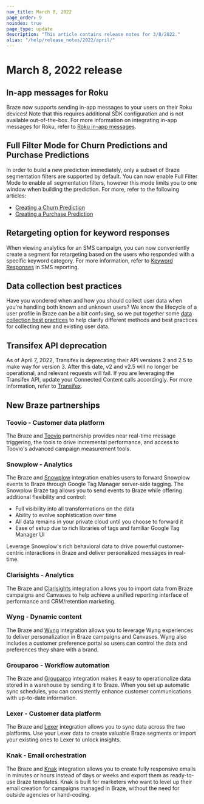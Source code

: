 ```yaml
---
nav_title: March 8, 2022
page_order: 9
noindex: true
page_type: update
description: "This article contains release notes for 3/8/2022."
alias: "/help/release_notes/2022/april/"
---
```


# March 8, 2022 release

## In-app messages for Roku

Braze now supports sending in-app messages to your users on their Roku devices! Note that this requires additional SDK configuration and is not available out-of-the-box. For more information on integrating in-app messages for Roku, refer to [Roku in-app messages]({{site.baseurl}}/developer_guide/platform_integration_guides/roku/in-app_messaging/overview/).

## Full Filter Mode for Churn Predictions and Purchase Predictions

In order to build a new prediction immediately, only a subset of Braze segmentation filters are supported by default. You can now enable Full Filter Mode to enable all segmentation filters, however this mode limits you to one window when building the prediction. For more, refer to the following articles:

- [Creating a Churn Prediction]({{site.baseurl}}/user_guide/predictive_suite/predictive_churn/creating_a_churn_prediction/#full-filter-mode)
- [Creating a Purchase Prediction]({{site.baseurl}}/user_guide/predictive_suite/predictive_purchases/creating_a_purchase_prediction/#full-filter-mode)

## Retargeting option for keyword responses

When viewing analytics for an SMS campaign, you can now conveniently create a segment for retargeting based on the users who responded with a specific keyword category. For more information, refer to [Keyword Responses]({{site.baseurl}}/user_guide/message_building_by_channel/sms/sms_campaign_analytics/#keyword-responses) in SMS reporting.

## Data collection best practices

Have you wondered when and how you should collect user data when you're handling both known and unknown users? We know the lifecycle of a user profile in Braze can be a bit confusing, so we put together some [data collection best practices]({{site.baseurl}}/user_guide/data_and_analytics/user_data_collection/best_practices/) to help clarify different methods and best practices for collecting new and existing user data.

## Transifex API deprecation

As of April 7, 2022, Transifex is deprecating their API versions 2 and 2.5 to make way for version 3. After this date, v2 and v2.5 will no longer be operational, and relevant requests will fail. If you are leveraging the Transifex API, update your Connected Content calls accordingly. For more information, refer to [Transifex]({{site.baseurl}}/partners/message_personalization/localization/transifex/).

## New Braze partnerships

### Toovio - Customer data platform

The Braze and [Toovio]({{site.baseurl}}/partners/data_and_infrastructure_agility/customer_data_platform/toovio/) partnership provides near real-time message triggering, the tools to drive incremental performance, and access to Toovio's advanced campaign measurement tools.

### Snowplow - Analytics

The Braze and [Snowplow]({{site.baseurl}}/partners/data_and_infrastructure_agility/analytics/snowplow/) integration enables users to forward Snowplow events to Braze through Google Tag Manager server-side tagging. The Snowplow Braze tag allows you to send events to Braze while offering additional flexibility and control:

- Full visibility into all transformations on the data
- Ability to evolve sophistication over time
- All data remains in your private cloud until you choose to forward it
- Ease of setup due to rich libraries of tags and familiar Google Tag Manager UI

Leverage Snowplow's rich behavioral data to drive powerful customer-centric interactions in Braze and deliver personalized messages in real-time.

### Clarisights - Analytics

The Braze and [Clarisights]({{site.baseurl}}/partners/data_and_infrastructure_agility/analytics/clarisights/) integration allows you to import data from Braze campaigns and Canvases to help achieve a unified reporting interface of performance and CRM/retention marketing.

### Wyng - Dynamic content

The Braze and [Wyng]({{site.baseurl}}/partners/message_personalization/dynamic_content/wyng/) integration allows you to leverage Wyng experiences to deliver personalization in Braze campaigns and Canvases. Wyng also includes a customer preference portal so users can control the data and preferences they share with a brand.

### Grouparoo - Workflow automation

The Braze and [Grouparoo]({{site.baseurl}}/help/release_notes/deprecations/grouparoo) integration makes it easy to operationalize data stored in a warehouse by sending it to Braze. When you set up automatic sync schedules, you can consistently enhance customer communications with up-to-date information.

### Lexer - Customer data platform

The Braze and [Lexer]({{site.baseurl}}/partners/data_and_infrastructure_agility/customer_data_platform/lexer/) integration allows you to sync data across the two platforms. Use your Lexer data to create valuable Braze segments or import your existing ones to Lexer to unlock insights.

### Knak - Email orchestration

The Braze and [Knak]({{site.baseurl}}/partners/message_orchestration/channel_extensions/email_templates/knak/) integration allows you to create fully responsive emails in minutes or hours instead of days or weeks and export them as ready-to-use Braze templates. Knak is built for marketers who want to level up their email creation for campaigns managed in Braze, without the need for outside agencies or hand-coding.